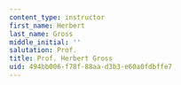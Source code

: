 ```yaml
---
content_type: instructor
first_name: Herbert
last_name: Gross
middle_initial: ''
salutation: Prof.
title: Prof. Herbert Gross
uid: 494bb006-f78f-88aa-d3b3-e60a0fdbffe7
---
```

